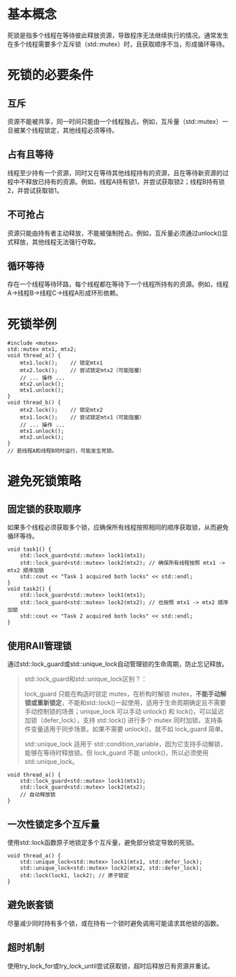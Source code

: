 # 基本概念
死锁是指多个线程在等待彼此释放资源，导致程序无法继续执行的情况。通常发生在多个线程需要多个互斥锁（std::mutex）时，且获取顺序不当，形成循环等待。
# 死锁的必要条件
## 互斥
资源不能被共享，同一时间只能由一个线程独占。例如，互斥量（std::mutex）一旦被某个线程锁定，其他线程必须等待。
## 占有且等待
线程至少持有一个资源，同时又在等待其他线程持有的资源，且在等待新资源的过程中不释放已持有的资源。例如，线程A持有锁1，并尝试获取锁2；线程B持有锁2，并尝试获取锁1。
## 不可抢占
资源只能由持有者主动释放，不能被强制抢占。例如，互斥量必须通过unlock()显式释放，其他线程无法强行夺取。
## 循环等待
存在一个线程等待环路，每个线程都在等待下一个线程所持有的资源。例如，线程A→线程B→线程C→线程A形成环形依赖。
# 死锁举例
~~~
#include <mutex>
std::mutex mtx1, mtx2;
void thread_a() {
    mtx1.lock();    // 锁定mtx1
    mtx2.lock();    // 尝试锁定mtx2（可能阻塞）
    // ... 操作 ...
    mtx2.unlock();
    mtx1.unlock();
}
void thread_b() {
    mtx2.lock();    // 锁定mtx2
    mtx1.lock();    // 尝试锁定mtx1（可能阻塞）
    // ... 操作 ...
    mtx1.unlock();
    mtx2.unlock();
}
// 若线程A和线程B同时运行，可能发生死锁。
~~~
# 避免死锁策略
## 固定锁的获取顺序
如果多个线程必须获取多个锁，应确保所有线程按照相同的顺序获取锁，从而避免循环等待。
~~~
void task1() {
    std::lock_guard<std::mutex> lock1(mtx1);
    std::lock_guard<std::mutex> lock2(mtx2); // 确保所有线程按照 mtx1 -> mtx2 顺序加锁
    std::cout << "Task 1 acquired both locks" << std::endl;
}
void task2() {
    std::lock_guard<std::mutex> lock1(mtx1);
    std::lock_guard<std::mutex> lock2(mtx2); // 也按照 mtx1 -> mtx2 顺序加锁
    std::cout << "Task 2 acquired both locks" << std::endl;
}
~~~
## 使用RAII管理锁
通过std::lock_guard或std::unique_lock自动管理锁的生命周期，防止忘记释放。
> std::lock_guard和std::unique_lock区别？：
>
> lock_guard 只能在构造时锁定 mutex，在析构时解锁 mutex，**不能手动解锁或重新锁定**，不能和std::lock()一起使用，适用于生命周期确定且不需要手动控制锁的场景；unique_lock 可以手动 unlock() 和 lock()，可以延迟加锁（defer_lock），支持 std::lock() 进行多个 mutex 同时加锁，支持条件变量适用于同步场景。如果不需要 unlock()，就不如 lock_guard 简单。
>
> std::unique_lock 适用于 std::condition_variable，因为它支持手动解锁，能够在等待时释放锁。但 lock_guard 不能 unlock()，所以必须使用 std::unique_lock。
~~~
void thread_a() {
    std::lock_guard<std::mutex> lock1(mtx1);
    std::lock_guard<std::mutex> lock2(mtx2);
    // 自动释放锁
}
~~~
## 一次性锁定多个互斥量
使用std::lock函数原子地锁定多个互斥量，避免部分锁定导致的死锁。
~~~
void thread_a() {
    std::unique_lock<std::mutex> lock1(mtx1, std::defer_lock);
    std::unique_lock<std::mutex> lock2(mtx2, std::defer_lock);
    std::lock(lock1, lock2); // 原子锁定
}
~~~
## 避免嵌套锁
尽量减少同时持有多个锁，或在持有一个锁时避免调用可能请求其他锁的函数。
## 超时机制
使用try_lock_for或try_lock_until尝试获取锁，超时后释放已有资源并重试。

